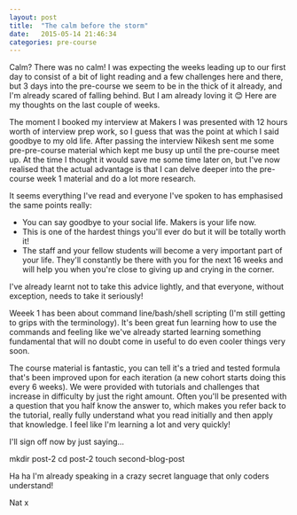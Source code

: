 ```yaml
---
layout: post
title:  "The calm before the storm"
date:   2015-05-14 21:46:34
categories: pre-course
---
```


Calm? There was no calm! I was expecting the weeks leading up to our first day to consist of a bit of light reading and a few challenges here and there, but 3 days into the pre-course we seem to be in the thick of it already, and I'm already scared of falling behind. But I am already loving it 😊 Here are my thoughts on the last couple of weeks.

The moment I booked my interview at Makers I was presented with 12 hours worth of interview prep work, so I guess that was the point at which I said goodbye to my old life. After passing the interview Nikesh sent me some pre-pre-course material which kept me busy up until the pre-course meet up. At the time I thought it would save me some time later on, but I've now realised that the actual advantage is that I can delve deeper into the pre-course week 1 material and do a lot more research. 

It seems everything I've read and everyone I've spoken to has emphasised the same points really:

<ul>
<li>You can say goodbye to your social life. Makers is your life now.</li>
<li>This is one of the hardest things you'll ever do but it will be totally worth it!</li>
<li>The staff and your fellow students will become a very important part of your life. They'll constantly be there with you for the next 16 weeks and will help you when you're close to giving up and crying in the corner.</li>
</ul>

I've already learnt not to take this advice lightly, and that everyone, without exception, needs to take it seriously!

Weeek 1 has been about command line/bash/shell scripting (I'm still getting to grips with the terminology). It's been great fun learning how to use the commands and feeling like we've already started learning something fundamental that will no doubt come in useful to do even cooler things very soon. 

The course material is fantastic, you can tell it's a tried and tested formula that's been improved upon for each iteration (a new cohort starts doing this every 6 weeks). We were provided with tutorials and challenges that increase in difficulty by just the right amount. Often you'll be presented with a question that you half know the answer to, which makes you refer back to the tutorial, really fully understand what you read initially and then apply that knowledge. I feel like I'm learning a lot and very quickly!

I'll sign off now by just saying... 

mkdir post-2
cd post-2
touch second-blog-post

Ha ha I'm already speaking in a crazy secret language that only coders understand!

Nat x